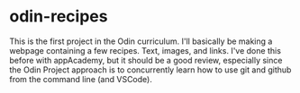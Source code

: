 # odin-recipes
This is the first project in the Odin curriculum. I'll basically be making a webpage containing a few recipes. Text, images, and links. I've done this before with appAcademy, but it should be a good review, especially since the Odin Project approach is to concurrently learn how to use git and github from the command line (and VSCode).